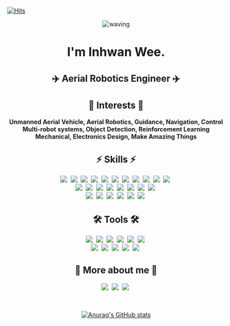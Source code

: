 <!--
### Hi there 👋

**finani/finani** is a ✨ _special_ ✨ repository because its `README.md` (this file) appears on your GitHub profile.

Here are some ideas to get you started:

- 🔭 I’m currently working on ...
- 🌱 I’m currently learning ...
- 👯 I’m looking to collaborate on ...
- 🤔 I’m looking for help with ...
- 💬 Ask me about ...
- 📫 How to reach me: ...
- 😄 Pronouns: ...
- ⚡ Fun fact: ...
-->

<!--img src="https://img.shields.io/badge/쓰고자하는_텍스트-컬러코드?style=flat-square&logo=simpleicons에서_아이콘이름&logoColor=white"/></a-->
<!-- referred [here](https://zzsza.github.io/development/2020/07/10/make-github-profile-readme/) [here2](https://velog.io/@woo0_hooo/Github-github-profile-%EA%B0%84%EC%A7%80%EB%82%98%EA%B2%8C-%EA%BE%B8%EB%AF%B8%EA%B8%B0) [here3](https://github.com/ProtossDragoon/ProtossDragoon/blob/master/README.md) -->
<!-- [icons](https://simpleicons.org/) [stats](https://github.com/anuraghazra/github-readme-stats) [hits](https://hits.seeyoufarm.com/) [badges](https://efficientuser.com/2019/09/12/add-some-cool-badges-in-your-github-repo/) -->

  
[![Hits](https://hits.seeyoufarm.com/api/count/incr/badge.svg?url=https%3A%2F%2Fgithub.com%2Ffinani&count_bg=%2300C8FF&title_bg=%23555555&icon=&icon_color=%23E7E7E7&title=hits&edge_flat=false)](https://hits.seeyoufarm.com)

<div align="center">
  
![waving](https://capsule-render.vercel.app/api?type=waving&height=200&text=Hello,&nbsp;Everyone!&fontAlign=35&fontAlignY=40&color=timeGradient)

# I'm Inhwan Wee.

## ✈️ Aerial Robotics Engineer ✈️

## 🌱 Interests 🌱

**Unmanned Aerial Vehicle, Aerial Robotics, Guidance, Navigation, Control <br>
Multi-robot systems, Object Detection, Reinforcement Learning<br>
Mechanical, Electronics Design, Make Amazing Things**
  
## ⚡ Skills ⚡
<p align="center">
  <img src="https://img.shields.io/badge/C-A8B9CC?style=flat-square&logo=C&logoColor=white"/></a>&nbsp 
  <img src="https://img.shields.io/badge/C++-00599C?style=flat-square&logo=C%2B%2B&logoColor=white"/></a>&nbsp 
  <img src="https://img.shields.io/badge/Python-3776AB?style=flat-square&logo=Python&logoColor=white"/></a>&nbsp 
  <img src="https://img.shields.io/badge/ROS-22314E?style=flat-square&logo=ROS&logoColor=white"/></a>&nbsp 
  <img src="https://img.shields.io/badge/MATLAB-FF452F?style=flat-square&logo=Mathworks&logoColor=white"/></a>&nbsp 
  <img src="https://img.shields.io/badge/Java-007396?style=flat-square&logo=Java&logoColor=white"/></a>&nbsp
  <img src="https://img.shields.io/badge/Fortran-734F96?style=flat-square&logo=Fortran&logoColor=white"/></a>&nbsp
  <img src="https://img.shields.io/badge/OpenCV-5C3EE8?style=flat-square&logo=OpenCV&logoColor=white"/></a>&nbsp
  <img src="https://img.shields.io/badge/TensorFlow-FF6F00?style=flat-square&logo=TensorFlow&logoColor=white"/></a>&nbsp
  <img src="https://img.shields.io/badge/Keras-D00000?style=flat-square&logo=Keras&logoColor=white"/></a>&nbsp
  <img src="https://img.shields.io/badge/PyTorch-EE4C2C?style=flat-square&logo=PyTorch&logoColor=white"/></a>&nbsp
  <br>
  <img src="https://img.shields.io/badge/HTML5-E34F26?style=flat-square&logo=HTML5&logoColor=white"/></a>&nbsp
  <img src="https://img.shields.io/badge/CSS3-1572B6?style=flat-square&logo=CSS3&logoColor=white"/></a>&nbsp
  <img src="https://img.shields.io/badge/JavaScript-F7DF1E?style=flat-square&logo=JavaScript&logoColor=black"/></a>&nbsp
  <img src="https://img.shields.io/badge/PHP-777BB4?style=flat-square&logo=PHP&logoColor=white"/></a>&nbsp
  <img src="https://img.shields.io/badge/GitHub-181717?style=flat-square&logo=GitHub&logoColor=white"/></a>&nbsp
  <img src="https://img.shields.io/badge/Docker-2496ED?style=flat-square&logo=Docker&logoColor=white"/></a>&nbsp
  <img src="https://img.shields.io/badge/markdown-000000?style=flat-square&logo=Markdown&logoColor=white"/></a>&nbsp
  <img src="https://img.shields.io/badge/LaTex-008080?style=flat-square&logo=LaTex&logoColor=white"/></a>&nbsp
  <br>
  <img src="https://img.shields.io/badge/SketchUp-005F9E?style=flat-square&logo=SketchUp&logoColor=white"/></a>&nbsp
  <img src="https://img.shields.io/badge/MakerBot-FF1E0D?style=flat-square&logo=MakerBot&logoColor=white"/></a>&nbsp
  <img src="https://img.shields.io/badge/Raspberry&nbsp;Pi-A22846?style=flat-square&logo=Raspberry-Pi&logoColor=white"/></a>&nbsp
  <img src="https://img.shields.io/badge/Altium&nbsp;Designer-A5915F?style=flat-square&logo=Altium-Designer&logoColor=white"/></a>&nbsp
  <img src="https://img.shields.io/badge/STMicroelectronics-03234B?style=flat-square&logo=STMicroelectronics&logoColor=white"/></a>&nbsp
  <img src="https://img.shields.io/badge/Zigbee-EB0443?style=flat-square&logo=Zigbee&logoColor=white"/></a>&nbsp
</p>
  
## 🛠 Tools 🛠
<p align="center">
  <img src="https://img.shields.io/badge/Visual&nbsp;Studio&nbsp;Code-007ACC?style=flat-square&logo=visual-studio-code&logoColor=white"/></a>&nbsp 
  <img src="https://img.shields.io/badge/CLion-000000?style=flat-square&logo=CLion&logoColor=white"/></a>&nbsp 
  <img src="https://img.shields.io/badge/PyCharm-000000?style=flat-square&logo=PyCharm&logoColor=white"/></a>&nbsp 
  <img src="https://img.shields.io/badge/Google&nbsp;Colab-F9AB00?style=flat-square&logo=Google-Colab&logoColor=black"/></a>&nbsp 
  <img src="https://img.shields.io/badge/Apple&nbsp;Arcade-000000?style=flat-square&logo=Apple-Arcade&logoColor=white"/></a>&nbsp 
  <img src="https://img.shields.io/badge/LabVIEW-FFD800?style=flat-square&logo=LabVIEW&logoColor=black"/></a>&nbsp 
  <br>
  <img src="https://img.shields.io/badge/Confluence-172B4D?style=flat-square&logo=Confluence&logoColor=white"/></a>&nbsp 
  <img src="https://img.shields.io/badge/Google&nbsp;Chrome-4285F4?style=flat-square&logo=Google-Chrome&logoColor=white"/></a>&nbsp 
  <img src="https://img.shields.io/badge/Microsoft&nbsp;Word-2B579A?style=flat-square&logo=Microsoft-Word&logoColor=white"/></a>&nbsp 
  <img src="https://img.shields.io/badge/Microsoft&nbsp;Excel-217346?style=flat-square&logo=Microsoft-Excel&logoColor=white"/></a>&nbsp 
  <img src="https://img.shields.io/badge/Microsoft&nbsp;PowerPoint-B7472A?style=flat-square&logo=Microsoft-PowerPoint&logoColor=white"/></a>&nbsp 
</p>

## 🍒 More about me 🍒
<p align="center">
  <!-- a href="https://engcang.github.io/"><img src="http://img.shields.io/badge/-Tech%20blog-black?style=flat-square&logo=github&logoColor=white"/></a>&nbsp -->
  <a href="https://www.youtube.com/channel/UC0NQ_49jBMDLZrsvvi2J9zA"><img src="https://img.shields.io/badge/Youtube-ff0000?style=flat-square&logo=youtube&logoColor=white"/></a>&nbsp
  <!-- a href="https://www.linkedin.com/in/inhwan-wee-6613711a6/"><img src="https://img.shields.io/badge/-LinkedIn-blue?style=flat-square&logo=Linkedin&logoColor=white"/></a>&nbsp -->
  <a href="mailto:inhwan.wee@nearthlab.com"><img src="https://img.shields.io/badge/-Email-d14836?style=flat-square&logo=Gmail&logoColor=white"/></a>&nbsp
  <a href="https://scholar.google.com/citations?user=Ifn-negAAAAJ"><img src="https://img.shields.io/badge/GoogleScholar-4B83E3?style=flat-square&logo=google-scholar&logoColor=white"/></a>&nbsp
</p>

<br>

[![Anurag's GitHub stats](https://github-readme-stats.vercel.app/api?username=finani&hide=prs&count_private=true&show_icons=true&theme=react)](https://github.com/anuraghazra/github-readme-stats)

<br>

<!--
## 📌 Pinned repos 📌
[![Readme Card](https://github-readme-stats.vercel.app/api/pin/?username=finani&repo=offboard_drone&theme=react)](https://github.com/engcang/vins-application)
[![Readme Card](https://github-readme-stats.vercel.app/api/pin/?username=finani&repo=WeeBee&theme=react)](https://github.com/engcang/ros-yolo-sort)
[![Readme Card](https://github-readme-stats.vercel.app/api/pin/?username=finani&repo=BME280_I2C_JETSON_NX&theme=react)](https://github.com/engcang/utility_codes)
[![Readme Card](https://github-readme-stats.vercel.app/api/pin/?username=finani&repo=Arduino_ICM20689&theme=react)](https://github.com/engcang/mavros-gazebo-application)
-->
</div>
